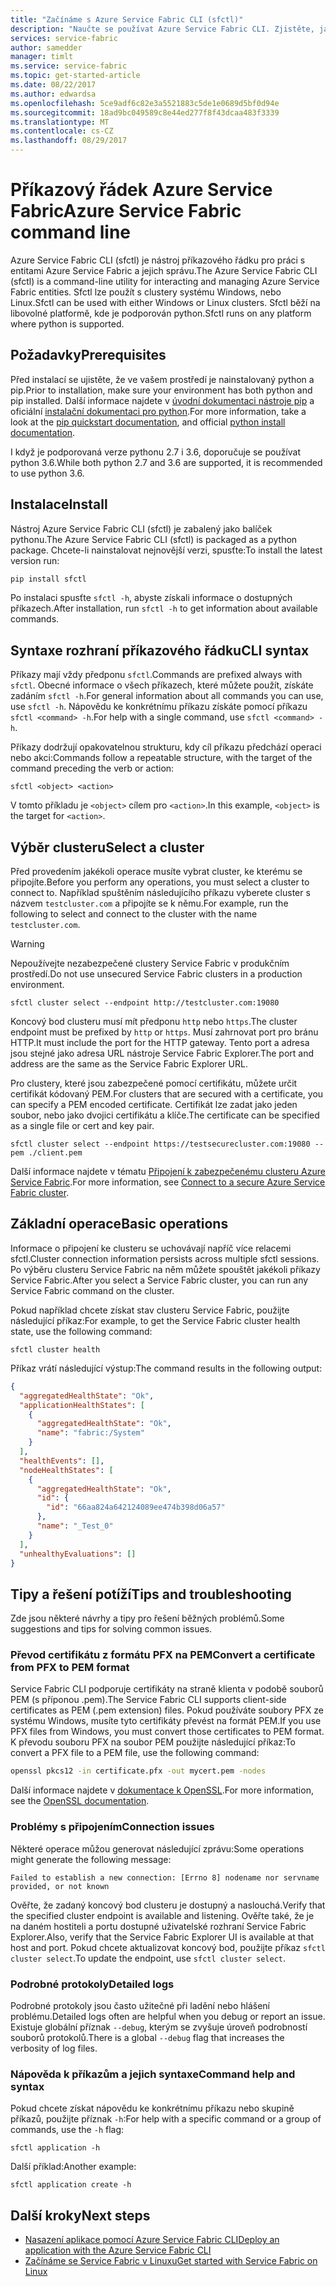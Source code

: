 ```yaml
---
title: "Začínáme s Azure Service Fabric CLI (sfctl)"
description: "Naučte se používat Azure Service Fabric CLI. Zjistěte, jak se připojit ke clusteru a jak spravovat aplikace."
services: service-fabric
author: samedder
manager: timlt
ms.service: service-fabric
ms.topic: get-started-article
ms.date: 08/22/2017
ms.author: edwardsa
ms.openlocfilehash: 5ce9adf6c82e3a5521883c5de1e0689d5bf0d94e
ms.sourcegitcommit: 18ad9bc049589c8e44ed277f8f43dcaa483f3339
ms.translationtype: MT
ms.contentlocale: cs-CZ
ms.lasthandoff: 08/29/2017
---
```

# <a name="azure-service-fabric-command-line"></a><span data-ttu-id="64966-104">Příkazový řádek Azure Service Fabric</span><span class="sxs-lookup"><span data-stu-id="64966-104">Azure Service Fabric command line</span></span>

<span data-ttu-id="64966-105">Azure Service Fabric CLI (sfctl) je nástroj příkazového řádku pro práci s entitami Azure Service Fabric a jejich správu.</span><span class="sxs-lookup"><span data-stu-id="64966-105">The Azure Service Fabric CLI (sfctl) is a command-line utility for interacting and managing Azure Service Fabric entities.</span></span> <span data-ttu-id="64966-106">Sfctl lze použít s clustery systému Windows, nebo Linux.</span><span class="sxs-lookup"><span data-stu-id="64966-106">Sfctl can be used with either Windows or Linux clusters.</span></span> <span data-ttu-id="64966-107">Sfctl běží na libovolné platformě, kde je podporován python.</span><span class="sxs-lookup"><span data-stu-id="64966-107">Sfctl runs on any platform where python is supported.</span></span>

## <a name="prerequisites"></a><span data-ttu-id="64966-108">Požadavky</span><span class="sxs-lookup"><span data-stu-id="64966-108">Prerequisites</span></span>

<span data-ttu-id="64966-109">Před instalací se ujistěte, že ve vašem prostředí je nainstalovaný python a pip.</span><span class="sxs-lookup"><span data-stu-id="64966-109">Prior to installation, make sure your environment has both python and pip installed.</span></span> <span data-ttu-id="64966-110">Další informace najdete v [úvodní dokumentaci nástroje pip](https://pip.pypa.io/en/latest/quickstart/) a oficiální [instalační dokumentaci pro python](https://wiki.python.org/moin/BeginnersGuide/Download).</span><span class="sxs-lookup"><span data-stu-id="64966-110">For more information, take a look at the [pip quickstart documentation](https://pip.pypa.io/en/latest/quickstart/), and official [python install documentation](https://wiki.python.org/moin/BeginnersGuide/Download).</span></span>

<span data-ttu-id="64966-111">I když je podporovaná verze pythonu 2.7 i 3.6, doporučuje se používat python 3.6.</span><span class="sxs-lookup"><span data-stu-id="64966-111">While both python 2.7 and 3.6 are supported, it is recommended to use python 3.6.</span></span>

## <a name="install"></a><span data-ttu-id="64966-112">Instalace</span><span class="sxs-lookup"><span data-stu-id="64966-112">Install</span></span>

<span data-ttu-id="64966-113">Nástroj Azure Service Fabric CLI (sfctl) je zabalený jako balíček pythonu.</span><span class="sxs-lookup"><span data-stu-id="64966-113">The Azure Service Fabric CLI (sfctl) is packaged as a python package.</span></span> <span data-ttu-id="64966-114">Chcete-li nainstalovat nejnovější verzi, spusťte:</span><span class="sxs-lookup"><span data-stu-id="64966-114">To install the latest version run:</span></span>

```bash
pip install sfctl
```

<span data-ttu-id="64966-115">Po instalaci spusťte `sfctl -h`, abyste získali informace o dostupných příkazech.</span><span class="sxs-lookup"><span data-stu-id="64966-115">After installation, run `sfctl -h` to get information about available commands.</span></span>

## <a name="cli-syntax"></a><span data-ttu-id="64966-116">Syntaxe rozhraní příkazového řádku</span><span class="sxs-lookup"><span data-stu-id="64966-116">CLI syntax</span></span>

<span data-ttu-id="64966-117">Příkazy mají vždy předponu `sfctl`.</span><span class="sxs-lookup"><span data-stu-id="64966-117">Commands are prefixed always with `sfctl`.</span></span> <span data-ttu-id="64966-118">Obecné informace o všech příkazech, které můžete použít, získáte zadáním `sfctl -h`.</span><span class="sxs-lookup"><span data-stu-id="64966-118">For general information about all commands you can use, use `sfctl -h`.</span></span> <span data-ttu-id="64966-119">Nápovědu ke konkrétnímu příkazu získáte pomocí příkazu `sfctl <command> -h`.</span><span class="sxs-lookup"><span data-stu-id="64966-119">For help with a single command, use `sfctl <command> -h`.</span></span>

<span data-ttu-id="64966-120">Příkazy dodržují opakovatelnou strukturu, kdy cíl příkazu předchází operaci nebo akci:</span><span class="sxs-lookup"><span data-stu-id="64966-120">Commands follow a repeatable structure, with the target of the command preceding the verb or action:</span></span>

```azurecli
sfctl <object> <action>
```

<span data-ttu-id="64966-121">V tomto příkladu je `<object>` cílem pro `<action>`.</span><span class="sxs-lookup"><span data-stu-id="64966-121">In this example, `<object>` is the target for `<action>`.</span></span>

## <a name="select-a-cluster"></a><span data-ttu-id="64966-122">Výběr clusteru</span><span class="sxs-lookup"><span data-stu-id="64966-122">Select a cluster</span></span>

<span data-ttu-id="64966-123">Před provedením jakékoli operace musíte vybrat cluster, ke kterému se připojíte.</span><span class="sxs-lookup"><span data-stu-id="64966-123">Before you perform any operations, you must select a cluster to connect to.</span></span> <span data-ttu-id="64966-124">Například spuštěním následujícího příkazu vyberete cluster s názvem `testcluster.com` a připojíte se k němu.</span><span class="sxs-lookup"><span data-stu-id="64966-124">For example, run the following to select and connect to the cluster with the name `testcluster.com`.</span></span>

> [!WARNING]
> <span data-ttu-id="64966-125">Nepoužívejte nezabezpečené clustery Service Fabric v produkčním prostředí.</span><span class="sxs-lookup"><span data-stu-id="64966-125">Do not use unsecured Service Fabric clusters in a production environment.</span></span>

```azurecli
sfctl cluster select --endpoint http://testcluster.com:19080
```

<span data-ttu-id="64966-126">Koncový bod clusteru musí mít předponu `http` nebo `https`.</span><span class="sxs-lookup"><span data-stu-id="64966-126">The cluster endpoint must be prefixed by `http` or `https`.</span></span> <span data-ttu-id="64966-127">Musí zahrnovat port pro bránu HTTP.</span><span class="sxs-lookup"><span data-stu-id="64966-127">It must include the port for the HTTP gateway.</span></span> <span data-ttu-id="64966-128">Tento port a adresa jsou stejné jako adresa URL nástroje Service Fabric Explorer.</span><span class="sxs-lookup"><span data-stu-id="64966-128">The port and address are the same as the Service Fabric Explorer URL.</span></span>

<span data-ttu-id="64966-129">Pro clustery, které jsou zabezpečené pomocí certifikátu, můžete určit certifikát kódovaný PEM.</span><span class="sxs-lookup"><span data-stu-id="64966-129">For clusters that are secured with a certificate, you can specify a PEM encoded certificate.</span></span> <span data-ttu-id="64966-130">Certifikát lze zadat jako jeden soubor, nebo jako dvojici certifikátu a klíče.</span><span class="sxs-lookup"><span data-stu-id="64966-130">The certificate can be specified as a single file or cert and key pair.</span></span>

```azurecli
sfctl cluster select --endpoint https://testsecurecluster.com:19080 --pem ./client.pem
```

<span data-ttu-id="64966-131">Další informace najdete v tématu [Připojení k zabezpečenému clusteru Azure Service Fabric](service-fabric-connect-to-secure-cluster.md).</span><span class="sxs-lookup"><span data-stu-id="64966-131">For more information, see [Connect to a secure Azure Service Fabric cluster](service-fabric-connect-to-secure-cluster.md).</span></span>

## <a name="basic-operations"></a><span data-ttu-id="64966-132">Základní operace</span><span class="sxs-lookup"><span data-stu-id="64966-132">Basic operations</span></span>

<span data-ttu-id="64966-133">Informace o připojení ke clusteru se uchovávají napříč více relacemi sfctl.</span><span class="sxs-lookup"><span data-stu-id="64966-133">Cluster connection information persists across multiple sfctl sessions.</span></span> <span data-ttu-id="64966-134">Po výběru clusteru Service Fabric na něm můžete spouštět jakékoli příkazy Service Fabric.</span><span class="sxs-lookup"><span data-stu-id="64966-134">After you select a Service Fabric cluster, you can run any Service Fabric command on the cluster.</span></span>

<span data-ttu-id="64966-135">Pokud například chcete získat stav clusteru Service Fabric, použijte následující příkaz:</span><span class="sxs-lookup"><span data-stu-id="64966-135">For example, to get the Service Fabric cluster health state, use the following command:</span></span>

```azurecli
sfctl cluster health
```

<span data-ttu-id="64966-136">Příkaz vrátí následující výstup:</span><span class="sxs-lookup"><span data-stu-id="64966-136">The command results in the following output:</span></span>

```json
{
  "aggregatedHealthState": "Ok",
  "applicationHealthStates": [
    {
      "aggregatedHealthState": "Ok",
      "name": "fabric:/System"
    }
  ],
  "healthEvents": [],
  "nodeHealthStates": [
    {
      "aggregatedHealthState": "Ok",
      "id": {
        "id": "66aa824a642124089ee474b398d06a57"
      },
      "name": "_Test_0"
    }
  ],
  "unhealthyEvaluations": []
}
```

## <a name="tips-and-troubleshooting"></a><span data-ttu-id="64966-137">Tipy a řešení potíží</span><span class="sxs-lookup"><span data-stu-id="64966-137">Tips and troubleshooting</span></span>

<span data-ttu-id="64966-138">Zde jsou některé návrhy a tipy pro řešení běžných problémů.</span><span class="sxs-lookup"><span data-stu-id="64966-138">Some suggestions and tips for solving common issues.</span></span>

### <a name="convert-a-certificate-from-pfx-to-pem-format"></a><span data-ttu-id="64966-139">Převod certifikátu z formátu PFX na PEM</span><span class="sxs-lookup"><span data-stu-id="64966-139">Convert a certificate from PFX to PEM format</span></span>

<span data-ttu-id="64966-140">Service Fabric CLI podporuje certifikáty na straně klienta v podobě souborů PEM (s příponou .pem).</span><span class="sxs-lookup"><span data-stu-id="64966-140">The Service Fabric CLI supports client-side certificates as PEM (.pem extension) files.</span></span> <span data-ttu-id="64966-141">Pokud používáte soubory PFX ze systému Windows, musíte tyto certifikáty převést na formát PEM.</span><span class="sxs-lookup"><span data-stu-id="64966-141">If you use PFX files from Windows, you must convert those certificates to PEM format.</span></span> <span data-ttu-id="64966-142">K převodu souboru PFX na soubor PEM použijte následující příkaz:</span><span class="sxs-lookup"><span data-stu-id="64966-142">To convert a PFX file to a PEM file, use the following command:</span></span>

```bash
openssl pkcs12 -in certificate.pfx -out mycert.pem -nodes
```

<span data-ttu-id="64966-143">Další informace najdete v [dokumentace k OpenSSL](https://www.openssl.org/docs/).</span><span class="sxs-lookup"><span data-stu-id="64966-143">For more information, see the [OpenSSL documentation](https://www.openssl.org/docs/).</span></span>

### <a name="connection-issues"></a><span data-ttu-id="64966-144">Problémy s připojením</span><span class="sxs-lookup"><span data-stu-id="64966-144">Connection issues</span></span>

<span data-ttu-id="64966-145">Některé operace můžou generovat následující zprávu:</span><span class="sxs-lookup"><span data-stu-id="64966-145">Some operations might generate the following message:</span></span>

`Failed to establish a new connection: [Errno 8] nodename nor servname provided, or not known`

<span data-ttu-id="64966-146">Ověřte, že zadaný koncový bod clusteru je dostupný a naslouchá.</span><span class="sxs-lookup"><span data-stu-id="64966-146">Verify that the specified cluster endpoint is available and listening.</span></span> <span data-ttu-id="64966-147">Ověřte také, že je na daném hostiteli a portu dostupné uživatelské rozhraní Service Fabric Explorer.</span><span class="sxs-lookup"><span data-stu-id="64966-147">Also, verify that the Service Fabric Explorer UI is available at that host and port.</span></span> <span data-ttu-id="64966-148">Pokud chcete aktualizovat koncový bod, použijte příkaz `sfctl cluster select`.</span><span class="sxs-lookup"><span data-stu-id="64966-148">To update the endpoint, use `sfctl cluster select`.</span></span>

### <a name="detailed-logs"></a><span data-ttu-id="64966-149">Podrobné protokoly</span><span class="sxs-lookup"><span data-stu-id="64966-149">Detailed logs</span></span>

<span data-ttu-id="64966-150">Podrobné protokoly jsou často užitečné při ladění nebo hlášení problému.</span><span class="sxs-lookup"><span data-stu-id="64966-150">Detailed logs often are helpful when you debug or report an issue.</span></span> <span data-ttu-id="64966-151">Existuje globální příznak `--debug`, kterým se zvyšuje úroveň podrobností souborů protokolů.</span><span class="sxs-lookup"><span data-stu-id="64966-151">There is a global `--debug` flag that increases the verbosity of log files.</span></span>

### <a name="command-help-and-syntax"></a><span data-ttu-id="64966-152">Nápověda k příkazům a jejich syntaxe</span><span class="sxs-lookup"><span data-stu-id="64966-152">Command help and syntax</span></span>

<span data-ttu-id="64966-153">Pokud chcete získat nápovědu ke konkrétnímu příkazu nebo skupině příkazů, použijte příznak `-h`:</span><span class="sxs-lookup"><span data-stu-id="64966-153">For help with a specific command or a group of commands, use the `-h` flag:</span></span>

```azurecli
sfctl application -h
```

<span data-ttu-id="64966-154">Další příklad:</span><span class="sxs-lookup"><span data-stu-id="64966-154">Another example:</span></span>

```azurecli
sfctl application create -h
```

## <a name="next-steps"></a><span data-ttu-id="64966-155">Další kroky</span><span class="sxs-lookup"><span data-stu-id="64966-155">Next steps</span></span>

* [<span data-ttu-id="64966-156">Nasazení aplikace pomocí Azure Service Fabric CLI</span><span class="sxs-lookup"><span data-stu-id="64966-156">Deploy an application with the Azure Service Fabric CLI</span></span>](service-fabric-application-lifecycle-sfctl.md)
* [<span data-ttu-id="64966-157">Začínáme se Service Fabric v Linuxu</span><span class="sxs-lookup"><span data-stu-id="64966-157">Get started with Service Fabric on Linux</span></span>](service-fabric-get-started-linux.md)
